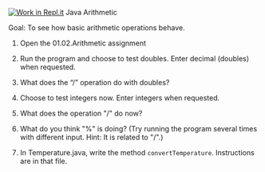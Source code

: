 [![Work in Repl.it](https://classroom.github.com/assets/work-in-replit-14baed9a392b3a25080506f3b7b6d57f295ec2978f6f33ec97e36a161684cbe9.svg)](https://classroom.github.com/online_ide?assignment_repo_id=3382083&assignment_repo_type=AssignmentRepo)
Java Arithmetic

Goal: To see how basic arithmetic operations behave.

1. Open the 01.02.Arithmetic assignment

2. Run the program and choose to test doubles.  Enter decimal (doubles) when requested.  

3. What does the “/” operation do with doubles? 


4. Choose to test integers now.  Enter integers when requested. 


5.  What does the operation "/" do now?  


6. What do you think "%" is doing? (Try running the program several times with different input.  Hint:  It is related to "/".) 



7. In Temperature.java, write the method ```convertTemperature```.  Instructions are in that file.

